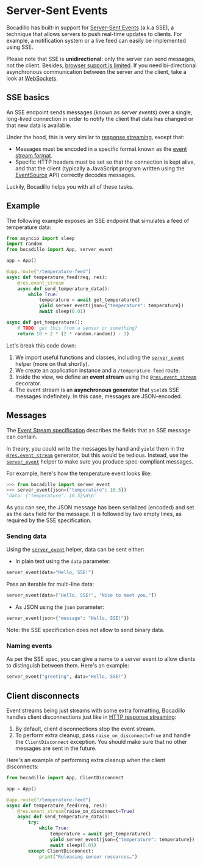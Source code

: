 # Server-Sent Events

Bocadillo has built-in support for [Server-Sent Events](https://developer.mozilla.org/en-US/docs/Web/API/Server-sent_events/Using_server-sent_events) (a.k.a SSE), a technique that allows servers to push real-time updates to clients. For example, a notification system or a live feed can easily be implemented using SSE.

Please note that SSE is **unidirectional**: only the server can send messages, not the client. Besides, [browser support is limited](https://caniuse.com/#feat=eventsource&search=server%20sent%20events). If you need bi-directional asynchronous communication between the server and the client, take a look at [WebSockets](/guide/websockets.md).

## SSE basics

An SSE endpoint sends messages (known as _server events_) over a single, long-lived connection in order to notify the client that data has changed or that new data is available.

<b-figure src="/sse.png" caption="After the initial request, Bocadillo can push SSE events to the client."/>

Under the hood, this is very similar to [response streaming](/guide/responses.md#streaming), except that:

- Messages must be encoded in a specific format known as the [event stream format](https://developer.mozilla.org/en-US/docs/Web/API/Server-sent_events/Using_server-sent_events#Event_stream_format).
- Specific HTTP headers must be set so that the connection is kept alive, and that the client (typically a JavaScript program written using the [EventSource](https://developer.mozilla.org/en-US/docs/Web/API/EventSource) API) correctly decodes messages.

Luckily, Bocadillo helps you with all of these tasks.

## Example

The following example exposes an SSE endpoint that simulates a feed of temperature data:

```python
from asyncio import sleep
import random
from bocadillo import App, server_event

app = App()

@app.route("/temperature-feed")
async def temperature_feed(req, res):
    @res.event_stream
    async def send_temperature_data():
        while True:
            temperature = await get_temperature()
            yield server_event(json={"temperature": temperature})
            await sleep(0.01)

async def get_temperature():
    # TODO: get this from a sensor or something?
    return 10 + 2 * (2 * random.random() - 1)
```

Let's break this code down:

1. We import useful functions and classes, including the [`server_event`] helper (more on that shortly).
2. We create an application instance and a `/temperature-feed` route.
3. Inside the view, we define an **event stream** using the [`@res.event_stream`][res-event-stream] decorator.
4. The event stream is an **asynchronous generator** that `yield`s SSE messages indefinitely. In this case, messages are JSON-encoded.

[`server_event`]: /api/sse.md#server-event
[res-event-stream]: /api/response.md#event-stream

## Messages

The [Event Stream specification](https://developer.mozilla.org/en-US/docs/Web/API/Server-sent_events/Using_server-sent_events#Event_stream_format) describes the fields that an SSE message can contain.

In theory, you could write the messages by hand and `yield` them in the [`@res.event_stream`][res-event-stream] generator, but this would be tedious. Instead, use the [`server_event`] helper to make sure you produce spec-compliant messages.

For example, here's how the temperature event looks like:

```python
>>> from bocadillo import server_event
>>> server_event(json={"temperature": 10.5})
'data: {"temperature": 10.5}\n\n'
```

As you can see, the JSON message has been serialized (encoded) and set as the `data` field for the message. It is followed by two empty lines, as required by the SSE specification.

### Sending data

Using the [`server_event`] helper, data can be sent either:

- In plain text using the `data` parameter:

```python
server_event(data="Hello, SSE!")
```

Pass an iterable for multi-line data:

```python
server_event(data=["Hello, SSE!", "Nice to meet you."])
```

- As JSON using the `json` parameter:

```python
server_event(json={"message": "Hello, SSE!"})
```

Note: the SSE specification does not allow to send binary data.

### Naming events

As per the SSE spec, you can give a name to a server event to allow clients to distinguish between them. Here's an example:

```python
server_event("greeting", data="Hello, SSE!")
```

## Client disconnects

Event streams being just streams with some extra formatting, Bocadillo handles client disconnections just like in [HTTP response streaming](/guide/responses.md#streaming):

1. By default, client disconnections stop the event stream.
2. To perform extra cleanup, pass `raise_on_disconnect=True` and handle the `ClientDisconnect` exception. You should make sure that no other messages are sent in the future.

Here's an example of performing extra cleanup when the client disconnects:

```python
from bocadillo import App, ClientDisconnect

app = App()

@app.route("/temperature-feed")
async def temperature_feed(req, res):
    @res.event_stream(raise_on_disconnect=True)
    async def send_temperature_data():
        try:
            while True:
                temperature = await get_temperature()
                yield server_event(json={"temperature": temperature})
                await sleep(0.01)
        except ClientDisconnect:
            print("Releasing sensor resources…")
```
